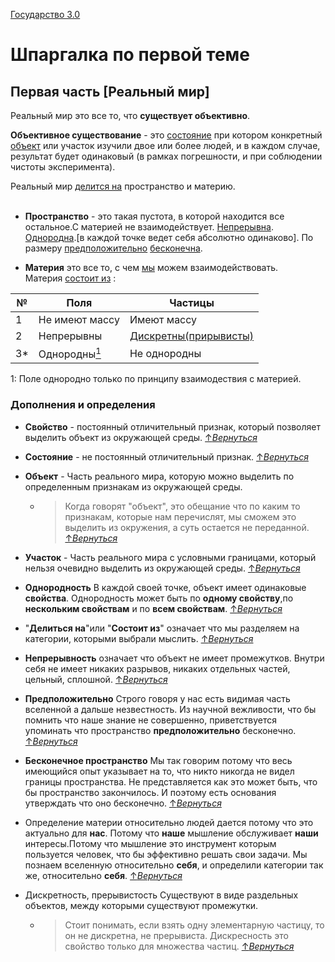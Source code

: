 [Государство 3.0](https://vk.com/the_state_3_0) <br>
# Шпаргалка по первой теме
## Первая часть [Реальный мир]
Реальный мир это все то, что **существует объективно**.<br>

**Объективное существование** -  это [состояние](#note-1)<a id="ancour-1"></a> при котором конкретный 
[объект](#note-2)<a id="ancour-2"></a> или участок изучили двое или более людей, и в каждом случае, результат будет 
одинаковый (в рамках погрешности, и при соблюдении чистоты эксперимента).<br>

 Реальный мир [делится на](#note-3)<a id="ancour-3"></a> пространство и материю.<br><br>
* **Пространство** - это такая пустота, в которой находится все остальное.С материей не взаимодействует. 
[Непрерывна](#note-4).<a id="ancour-4"></a>
[Однородна](#note-5).<a id="ancour-5"></a>[в каждой точке ведет себя абсолютно одинаково].
По размеру [предположительно](#note-6)<a id="ancour-6"></a> [бесконечна](#note-7).<a id="ancour-7"></a>

* **Материя** это все то, с чем [мы](#note-8)<a id="ancour-8"></a> можем взаимодействовать.<br> 
Материя [состоит из](#note-3.1)<a id="ancour-3.1"></a> :

№  | **Поля** | **Частицы** |
---|----------|-------------| 
1 | Не имеют массу | Имеют массу 
2 | Непрерывны|[Дискретны(прирывисты)](#note-9)<a id="ancour-9"></a>
3* | Однородны[<sup>1</sup>](#fnote-1)|Не однородны

<a id="fnote-1">1:</a> Поле однородно только по принципу взаимодествия с материей.



### Дополнения и определения
- **Свойство** - постоянный отличительный признак, который позволяет выделить объект из окружающей среды.
 [&uarr;*Вернуться*](#ancour-1) <br> 

- <a id="note-1">**Состояние**</a> - не постоянный отличительный признак.
 [&uarr;*Вернуться*](#ancour-1) <br> 

- <a id="note-2">**Объект**</a> - Часть реального мира, которую можно выделить по определенным признакам из окружающей среды. 
    - >Когда говорят "объект", это обещание что по каким то признакам, которые нам перечислят, мы сможем это выделить 
из окружения, а суть остается не переданной. 
[&uarr;*Вернуться*](#ancour-2) <br> 

- **Участок** - Часть реального мира с условными границами, который нельзя очевидно выделить из окружающей среды. 
[&uarr;*Вернуться*](#ancour-1)<br>

- <a id="note-5">**Однородность**</a> В каждой своей точке, объект имеет одинаковые **свойства**. Однородность может 
быть по **одному свойству**,по **нескольким свойствам** и по **всем свойствам**.
 [&uarr;*Вернуться*](#ancour-5) <br>

- <a id="note-3">"**Делиться на**"</a>или <a id="note-3.1">"**Состоит из**"</a> означает что мы разделяем на категории, которыми выбрали мыслить.
 [&uarr;*Вернуться*](#ancour-3) <br> 
 
- <a id="note-4">**Непрерывность** </a> означает что объект не имеет промежутков. Внутри себя не имеет никаких разрывов,
никаких отдельных частей, цельный, сплошной.
[&uarr;*Вернуться*](#ancour-4)<br>

- <a id="note-6">**Предположительно**</a> Строго говоря у нас есть видимая часть вселенной а дальше незвестность. Из 
научной вежливости, что бы помнить что наше знание не совершенно, приветствуется упоминать что пространство
**предположительно** бесконечно.
[&uarr;*Вернуться*](#ancour-6)<br>

- <a id="note-7">**Бесконечное пространство**</a> Мы так говорим потому что весь имеющийся опыт указывает на то, что 
никто никогда не видел границы пространства. Не представляется как это может быть, что бы пространство закончилось.
И поэтому есть основания утверждать что оно бесконечно.
[&uarr;*Вернуться*](#ancour-7)<br>

- <a id="note-8">Определение материи относительно людей</a> дается потому что это актуально для **нас**. Потому что **наше** 
мышление обслуживает **наши** интересы.Потому что мышление это инструмент которым пользуется человек, что бы эффективно 
решать свои задачи. Мы познаем вселенную относительно **себя**, и определили категории так же, относительно **себя**.
[&uarr;*Вернуться*](#ancour-8)<br>


- <a id="note-9">Дискретность, прерывистость</a> Существуют в виде раздельных объектов, между которыми существуют промежутки.
    - >Стоит понимать, если взять одну элементарную частицу, то он не дискретна, не прерывиста. Дискресность это свойство только 
для множества частиц.
[&uarr;*Вернуться*](#ancour-9)<br>